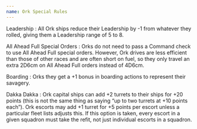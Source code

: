 ```yaml
---
name: Ork Special Rules
---
```

Leadership
: All Ork ships reduce their Leadership by -1 from whatever they rolled, giving them a Leadership range of 5 to 8.

All Ahead Full Special Orders
: Orks do not need to pass a Command check to use All Ahead Full special orders. However, Ork drives are less efficient than those of other races and are often short on fuel, so they only travel an extra 2D6cm on All Ahead Full orders instead of 4D6cm.

Boarding
: Orks they get a +1 bonus in boarding actions to represent their savagery. 

Dakka Dakka
: Ork capital ships can add +2 turrets to their ships for +20 points (this is not the same thing as saying “up to two turrets at +10 points each”). Ork escorts may add +1 turret for +5 points per escort unless a particular fleet lists adjusts this. If this option is taken, every escort in a given squadron must take the refit, not just individual escorts in a squadron.